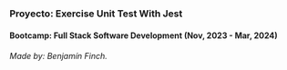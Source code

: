 ### Proyecto: Exercise Unit Test With Jest
#### Bootcamp: Full Stack Software Development (Nov, 2023 - Mar, 2024)
###### Made by: Benjamín Finch.
